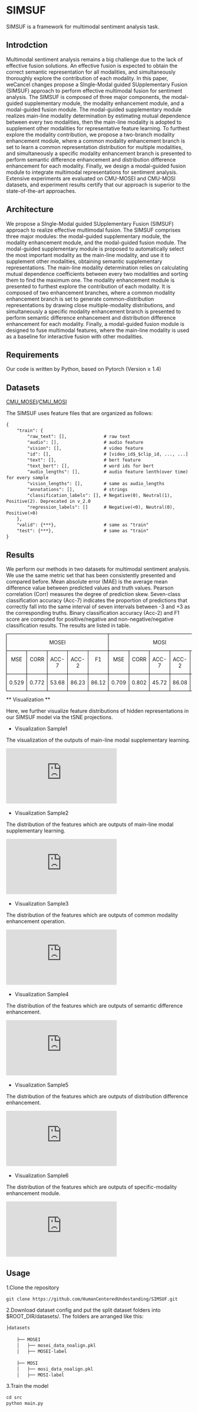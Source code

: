 # SIMSUF
SIMSUF is a framework for multimodal sentiment analysis task.
## Introdction
Multimodal sentiment analysis remains a big challenge due to the lack of effective fusion solutions. An effective fusion is expected to obtain the correct semantic representation for all modalities, and simultaneously thoroughly explore the contribution of each modality. In this paper, weCancel changes propose a SIngle-Modal guided SUpplementary Fusion (SIMSUF) approach to perform effective multimodal fusion for sentiment analysis. The SIMSUF is composed of three major components, the modal-guided supplementary module, the modality enhancement module, and a modal-guided fusion module. The modal-guided supplementary module realizes main-line modality determination by estimating mutual dependence between every two modalities, then the main-line modality is adopted to supplement other modalities for representative feature learning.
To furthest explore the modality contribution, we propose a two-branch modality enhancement module, where a common modality enhancement branch is set to learn a common representation distribution for multiple modalities, and simultaneously a specific modality enhancement branch is presented to perform semantic difference enhancement and distribution difference enhancement for each modality. Finally, we design a modal-guided fusion module to integrate multimodal representations for sentiment analysis. Extensive experiments are evaluated on CMU-MOSEI and CMU-MOSI datasets, and experiment results certify that our approach is superior to the state-of-the-art approaches.
## Architecture
We propose a SIngle-Modal guided SUpplementary Fusion (SIMSUF) approach to realize effective multimodal fusion. The SIMSUF comprises three major modules: the modal-guided supplementary module, the modality enhancement module, and the modal-guided fusion module. The modal-guided supplementary module is proposed to automatically select the most important modality as the main-line modality, and use it to supplement other modalities, obtaining semantic supplementary representations. The main-line modality determination relies on calculating mutual dependence coefficients between every two modalities and sorting them to find the maximum one. The modality enhancement module is presented to furthest explore the contribution of each modality. It is composed of two enhancement branches, where a common modality enhancement branch is set to generate common-distribution representations by drawing close multiple-modality distributions, and simultaneously a specific modality enhancement branch is presented to perform semantic difference enhancement and distribution difference enhancement for each modality. Finally, a modal-guided fusion module is designed to fuse multimodal features, where the main-line modality is used as a baseline for interactive fusion with other modalities.
## Requirements
Our code is written by Python, based on Pytorch (Version ≥ 1.4)
## Datasets
[CMU_MOSEI](https://aclanthology.org/P18-1208.pdf)/[CMU_MOSI](https://ieeexplore.ieee.org/document/7742221)

The SIMSUF uses feature files that are organized as follows:
``` 
{
    "train": {
        "raw_text": [],              # raw text
        "audio": [],                 # audio feature
        "vision": [],                # video feature
        "id": [],                    # [video_id$_$clip_id, ..., ...]
        "text": [],                  # bert feature
        "text_bert": [],             # word ids for bert
        "audio_lengths": [],         # audio feature lenth(over time) for every sample
        "vision_lengths": [],        # same as audio_lengths
        "annotations": [],           # strings
        "classification_labels": [], # Negative(0), Neutral(1), Positive(2). Deprecated in v_2.0
        "regression_labels": []      # Negative(<0), Neutral(0), Positive(>0)
    },
    "valid": {***},                  # same as "train"
    "test": {***},                   # same as "train"
}
```
## Results
We perform our methods in two datasets for multimodal sentiment analysis. We use the same metric set that has been consistently presented and compared before. Mean absolute error (MAE) is the average mean difference value between predicted values and truth values. Pearson correlation (Corr) measures the degree of prediction skew. Seven-class classification accuracy (Acc-7) indicates the proportion of predictions that correctly fall into the same interval of seven intervals between -3 and +3 as the corresponding truths. Binary classification accuracy (Acc-2) and F1 score are computed for positive/negative and non-negative/negative classification results. The results are listed in table. 

<table class="MsoTableGrid" border="1" cellspacing="0" cellpadding="0" style="border-collapse:collapse;border:none;mso-border-alt:solid windowtext .5pt;
 mso-yfti-tbllook:1184;mso-padding-alt:0cm 5.4pt 0cm 5.4pt">
 <tbody><tr style="mso-yfti-irow:0;mso-yfti-firstrow:yes">
  <td width="276" colspan="5" valign="top" style="width:207.3pt;border:solid windowtext 1.0pt;
  mso-border-alt:solid windowtext .5pt;padding:0cm 5.4pt 0cm 5.4pt">
  <p class="MsoNormal" align="center" style="text-align:center"><span lang="EN-US">MOSEI</span></p>
  </td>
  <td width="277" colspan="5" valign="top" style="width:207.5pt;border:solid windowtext 1.0pt;
  border-left:none;mso-border-left-alt:solid windowtext .5pt;mso-border-alt:
  solid windowtext .5pt;padding:0cm 5.4pt 0cm 5.4pt">
  <p class="MsoNormal" align="center" style="text-align:center"><span lang="EN-US">MOSI</span></p>
  </td>
 </tr>
 <tr style="mso-yfti-irow:1">
  <td width="55" valign="top" style="width:41.45pt;border:solid windowtext 1.0pt;
  border-top:none;mso-border-top-alt:solid windowtext .5pt;mso-border-alt:solid windowtext .5pt;
  padding:0cm 5.4pt 0cm 5.4pt">
  <p class="MsoNormal" align="center" style="text-align:center"><span lang="EN-US">MSE</span></p>
  </td>
  <td width="55" valign="top" style="width:41.45pt;border-top:none;border-left:
  none;border-bottom:solid windowtext 1.0pt;border-right:solid windowtext 1.0pt;
  mso-border-top-alt:solid windowtext .5pt;mso-border-left-alt:solid windowtext .5pt;
  mso-border-alt:solid windowtext .5pt;padding:0cm 5.4pt 0cm 5.4pt">
  <p class="MsoNormal" align="center" style="text-align:center"><span lang="EN-US">CORR</span></p>
  </td>
  <td width="55" valign="top" style="width:41.45pt;border-top:none;border-left:
  none;border-bottom:solid windowtext 1.0pt;border-right:solid windowtext 1.0pt;
  mso-border-top-alt:solid windowtext .5pt;mso-border-left-alt:solid windowtext .5pt;
  mso-border-alt:solid windowtext .5pt;padding:0cm 5.4pt 0cm 5.4pt">
  <p class="MsoNormal" align="center" style="text-align:center"><span lang="EN-US">ACC-7</span></p>
  </td>
  <td width="55" valign="top" style="width:41.45pt;border-top:none;border-left:
  none;border-bottom:solid windowtext 1.0pt;border-right:solid windowtext 1.0pt;
  mso-border-top-alt:solid windowtext .5pt;mso-border-left-alt:solid windowtext .5pt;
  mso-border-alt:solid windowtext .5pt;padding:0cm 5.4pt 0cm 5.4pt">
  <p class="MsoNormal" align="center" style="text-align:center"><span lang="EN-US">ACC-2</span></p>
  </td>
  <td width="55" valign="top" style="width:41.5pt;border-top:none;border-left:none;
  border-bottom:solid windowtext 1.0pt;border-right:solid windowtext 1.0pt;
  mso-border-top-alt:solid windowtext .5pt;mso-border-left-alt:solid windowtext .5pt;
  mso-border-alt:solid windowtext .5pt;padding:0cm 5.4pt 0cm 5.4pt">
  <p class="MsoNormal" align="center" style="text-align:center"><span lang="EN-US">F1</span></p>
  </td>
  <td width="55" valign="top" style="width:41.5pt;border-top:none;border-left:none;
  border-bottom:solid windowtext 1.0pt;border-right:solid windowtext 1.0pt;
  mso-border-top-alt:solid windowtext .5pt;mso-border-left-alt:solid windowtext .5pt;
  mso-border-alt:solid windowtext .5pt;padding:0cm 5.4pt 0cm 5.4pt">
  <p class="MsoNormal" align="center" style="text-align:center"><span lang="EN-US">MSE</span></p>
  </td>
  <td width="55" valign="top" style="width:41.5pt;border-top:none;border-left:none;
  border-bottom:solid windowtext 1.0pt;border-right:solid windowtext 1.0pt;
  mso-border-top-alt:solid windowtext .5pt;mso-border-left-alt:solid windowtext .5pt;
  mso-border-alt:solid windowtext .5pt;padding:0cm 5.4pt 0cm 5.4pt">
  <p class="MsoNormal" align="center" style="text-align:center"><span lang="EN-US">CORR</span></p>
  </td>
  <td width="55" valign="top" style="width:41.5pt;border-top:none;border-left:none;
  border-bottom:solid windowtext 1.0pt;border-right:solid windowtext 1.0pt;
  mso-border-top-alt:solid windowtext .5pt;mso-border-left-alt:solid windowtext .5pt;
  mso-border-alt:solid windowtext .5pt;padding:0cm 5.4pt 0cm 5.4pt">
  <p class="MsoNormal" align="center" style="text-align:center"><span lang="EN-US">ACC-7</span></p>
  </td>
  <td width="55" valign="top" style="width:41.5pt;border-top:none;border-left:none;
  border-bottom:solid windowtext 1.0pt;border-right:solid windowtext 1.0pt;
  mso-border-top-alt:solid windowtext .5pt;mso-border-left-alt:solid windowtext .5pt;
  mso-border-alt:solid windowtext .5pt;padding:0cm 5.4pt 0cm 5.4pt">
  <p class="MsoNormal" align="center" style="text-align:center"><span lang="EN-US">ACC-2</span></p>
  </td>
  <td width="55" valign="top" style="width:41.5pt;border-top:none;border-left:none;
  border-bottom:solid windowtext 1.0pt;border-right:solid windowtext 1.0pt;
  mso-border-top-alt:solid windowtext .5pt;mso-border-left-alt:solid windowtext .5pt;
  mso-border-alt:solid windowtext .5pt;padding:0cm 5.4pt 0cm 5.4pt">
  <p class="MsoNormal" align="center" style="text-align:center"><span lang="EN-US">F1</span></p>
  </td>
 </tr>
 <tr style="mso-yfti-irow:2;mso-yfti-lastrow:yes">
  <td width="55" valign="top" style="width:41.45pt;border:solid windowtext 1.0pt;
  border-top:none;mso-border-top-alt:solid windowtext .5pt;mso-border-alt:solid windowtext .5pt;
  padding:0cm 5.4pt 0cm 5.4pt">
  <p class="MsoNormal" align="center" style="text-align:center"><span lang="EN-US">0.529</span></p>
  </td>
  <td width="55" valign="top" style="width:41.45pt;border-top:none;border-left:
  none;border-bottom:solid windowtext 1.0pt;border-right:solid windowtext 1.0pt;
  mso-border-top-alt:solid windowtext .5pt;mso-border-left-alt:solid windowtext .5pt;
  mso-border-alt:solid windowtext .5pt;padding:0cm 5.4pt 0cm 5.4pt">
  <p class="MsoNormal" align="center" style="text-align:center"><span lang="EN-US">0.772</span></p>
  </td>
  <td width="55" valign="top" style="width:41.45pt;border-top:none;border-left:
  none;border-bottom:solid windowtext 1.0pt;border-right:solid windowtext 1.0pt;
  mso-border-top-alt:solid windowtext .5pt;mso-border-left-alt:solid windowtext .5pt;
  mso-border-alt:solid windowtext .5pt;padding:0cm 5.4pt 0cm 5.4pt">
  <p class="MsoNormal" align="center" style="text-align:center"><span lang="EN-US">53.68</span></p>
  </td>
  <td width="55" valign="top" style="width:41.45pt;border-top:none;border-left:
  none;border-bottom:solid windowtext 1.0pt;border-right:solid windowtext 1.0pt;
  mso-border-top-alt:solid windowtext .5pt;mso-border-left-alt:solid windowtext .5pt;
  mso-border-alt:solid windowtext .5pt;padding:0cm 5.4pt 0cm 5.4pt">
  <p class="MsoNormal" align="center" style="text-align:center"><span lang="EN-US">86.23</span></p>
  </td>
  <td width="55" valign="top" style="width:41.5pt;border-top:none;border-left:none;
  border-bottom:solid windowtext 1.0pt;border-right:solid windowtext 1.0pt;
  mso-border-top-alt:solid windowtext .5pt;mso-border-left-alt:solid windowtext .5pt;
  mso-border-alt:solid windowtext .5pt;padding:0cm 5.4pt 0cm 5.4pt">
  <p class="MsoNormal" align="center" style="text-align:center"><span lang="EN-US">86.12</span></p>
  </td>
  <td width="55" valign="top" style="width:41.5pt;border-top:none;border-left:none;
  border-bottom:solid windowtext 1.0pt;border-right:solid windowtext 1.0pt;
  mso-border-top-alt:solid windowtext .5pt;mso-border-left-alt:solid windowtext .5pt;
  mso-border-alt:solid windowtext .5pt;padding:0cm 5.4pt 0cm 5.4pt">
  <p class="MsoNormal" align="center" style="text-align:center"><span lang="EN-US">0.709</span></p>
  </td>
  <td width="55" valign="top" style="width:41.5pt;border-top:none;border-left:none;
  border-bottom:solid windowtext 1.0pt;border-right:solid windowtext 1.0pt;
  mso-border-top-alt:solid windowtext .5pt;mso-border-left-alt:solid windowtext .5pt;
  mso-border-alt:solid windowtext .5pt;padding:0cm 5.4pt 0cm 5.4pt">
  <p class="MsoNormal" align="center" style="text-align:center"><span lang="EN-US">0.802</span></p>
  </td>
  <td width="55" valign="top" style="width:41.5pt;border-top:none;border-left:none;
  border-bottom:solid windowtext 1.0pt;border-right:solid windowtext 1.0pt;
  mso-border-top-alt:solid windowtext .5pt;mso-border-left-alt:solid windowtext .5pt;
  mso-border-alt:solid windowtext .5pt;padding:0cm 5.4pt 0cm 5.4pt">
  <p class="MsoNormal" align="center" style="text-align:center"><span lang="EN-US">45.72</span></p>
  </td>
  <td width="55" valign="top" style="width:41.5pt;border-top:none;border-left:none;
  border-bottom:solid windowtext 1.0pt;border-right:solid windowtext 1.0pt;
  mso-border-top-alt:solid windowtext .5pt;mso-border-left-alt:solid windowtext .5pt;
  mso-border-alt:solid windowtext .5pt;padding:0cm 5.4pt 0cm 5.4pt">
  <p class="MsoNormal" align="center" style="text-align:center"><span lang="EN-US">86.08</span></p>
  </td>
  <td width="55" valign="top" style="width:41.5pt;border-top:none;border-left:none;
  border-bottom:solid windowtext 1.0pt;border-right:solid windowtext 1.0pt;
  mso-border-top-alt:solid windowtext .5pt;mso-border-left-alt:solid windowtext .5pt;
  mso-border-alt:solid windowtext .5pt;padding:0cm 5.4pt 0cm 5.4pt">
  <p class="MsoNormal" align="center" style="text-align:center"><span lang="EN-US">85.98</span></p>
  </td>
 </tr>
</tbody></table>
 ** Visualization **

Here, we further visualize feature distributions of hidden representations in our SIMSUF model via the tSNE projections.
* Visualization Sample1

The visualization of the outputs of main-line modal supplementary learning.

![Visualization1.pdf](https://github.com/HumanCenteredUndestanding/SIMSUF/blob/main/original.pdf)  
* Visualization Sample2

The distribution of the features which are outputs of  main-line modal supplementary learning.

![Visualization2.pdf](https://github.com/HumanCenteredUndestanding/SIMSUF/blob/main/sup.pdf)  

* Visualization Sample3

The distribution of the features which are outputs of common modality enhancement operation.

![Visualization3.pdf](https://github.com/HumanCenteredUndestanding/SIMSUF/blob/main/common.pdf)  

* Visualization Sample4

The distribution of the features which are outputs of semantic difference enhancement.

![Visualization4.pdf](https://github.com/HumanCenteredUndestanding/SIMSUF/blob/main/fm2.pdf)  

* Visualization Sample5

The distribution of the features which are outputs of distribution difference enhancement.

![Visualization5.pdf](https://github.com/HumanCenteredUndestanding/SIMSUF/blob/main/fm3.pdf) 

* Visualization Sample6

The distribution of the features which are outputs of specific-modality enhancement module.

![Visualization6.pdf](https://github.com/HumanCenteredUndestanding/SIMSUF/blob/main/specific.pdf)

## Usage
1.Clone the repository
``` 
git clone https://github.com/HumanCenteredUndestanding/SIMSUF.git
```
2.Download dataset config and put the split dataset folders into $ROOT_DIR/datasets/. The folders are arranged like this:
```
├datasets         
    
    ├── MOSEI
    │   ├── mosei_data_noalign.pkl    
    │   ├── MOSEI-label
    
    ├── MOSI    
    │   ├── mosi_data_noalign.pkl    
    │   ├── MOSI-label  
 ```
 3.Train the model
  ```
cd src
python main.py
  ```
